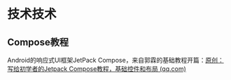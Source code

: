
# 技术技术

## Compose教程
Android的响应式UI框架JetPack Compose，来自郭霖的基础教程开篇：[原创：写给初学者的Jetpack Compose教程，基础控件和布局 (qq.com)](https://mp.weixin.qq.com/s/olocdhk8P9u9LXXddimphA)



